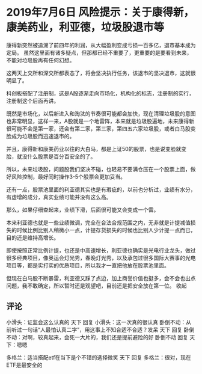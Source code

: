 # 2019年7月6日 风险提示：关于康得新，康美药业，利亚德，垃圾股退市等
[url]: (https://t.zsxq.com/nyjYzJu)

康得新突然被追溯了前四年的利润，从大幅盈利变成亏损一百多亿，退市基本成为定局。
虽然这里面有诸多疑点，但那都已经不重要了，更重要的是要看到未来，不能对垃圾股再有任何幻想。

这两天上交所和深交所都表态了，将会坚决执行任务，该退市的坚决退市，这就很明显了。

科创板搭配了注册制，这是A股逐渐走向市场化，机构化的标志，注册制的实行，注册制这个后面再讲。

既然是市场化，以后新进入和淘汰的节奏很可能都会加快，现在清理垃圾股的意图也非常明显，这样一来，A股就是一个地雷阵，本来就是垃圾股遍地，未来康得新很可能不会是第一家，还会有第二家，第三家，第四五六家垃圾股，或者白马股变脸成为垃圾股而迅速退市的。

并且，康得新和康美药业以往的大白马，都是上证50的股票，也是说变脸就变脸，就没什么股票是百分百安全的了。

所以，未来垃圾股，问题股我们坚决不碰，也轻易不要满仓压在一个股票上面，做好风险控制，最好同时操作3-5个股票会更加妥当。

还有一点，股票池里面的利亚德其实也是有瑕疵的，以前也分析过，业绩有水分，有虚增的成分，真实业绩可能并没有这么高。

那么，如果仔细查起来，业绩下滑，后面很可能又会变成一个雷。

本来利亚德也就是一些业绩微调，完全在合法合规范围之内，无非就是计提减值损失的时候比例比别人稍微小一点，计提存货损失的时候也比别人少计提一点而已，目的还是维持高增长。

即使按照正常比例计提，也还是中高速增长，利亚德也确实是光电行业龙头，做过很多经典项目，像奥运会灯光秀，春晚灯光秀，以及承包过很多国际大赛事的光电项目等，都是实打实的优质项目，所以我才一直把他放在股票池里面。

但现在白马股不断暴雷，利亚德又踩了点边，加上商誉价值也挺多，会不会也出点问题，我不敢确定，所以暂时还是观望吧，目前还是把安全放在第一位。
收起

## 评论
小滑头：证监会这么认真的
天下 回复 小滑头：这一次真的很认真
卧倒不动：从前听过一句话“人最怕认真二字”，用这事上不知合适不合适？发呆
天下 回复 卧倒不动：对啊，较真起来，会死一大片的，我们还是提前避险的好
卧倒不动 回复 天下：嗯嗯

多格兰：适当搭配etf在当下是个不错的选择微笑
天下 回复 多格兰：很对，现在ETF是最安全的